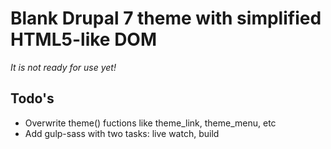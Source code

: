 # Blank Drupal 7 theme with simplified HTML5-like DOM

*It is not ready for use yet!*

## Todo's
* Overwrite theme() fuctions like theme_link, theme_menu, etc
* Add gulp-sass with two tasks: live watch, build
